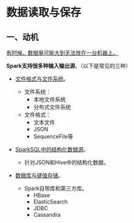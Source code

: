# 数据读取与保存

## 一、动机

<u>有时候，数据量可能大到无法放在一台机器上。</u>



**Spark支持很多种输入输出源**。（以下是常见的三种）

- <u>文件格式与文件系统</u>。
  - 文件系统：
    - 本地文件系统
    - 分布式文件系统
  - 文件格式：
    - 文本文件
    - JSON
    - SequenceFile等
- <u>SparkSQL中的结构化数据源</u>。
  - 针对JSON和Hive中的结构化数据。

- <u>数据库与键值存储</u>。
  - Spark自带库和第三方库。
    - HBase
    - ElasticSearch
    - JDBC
    - Cassandra


